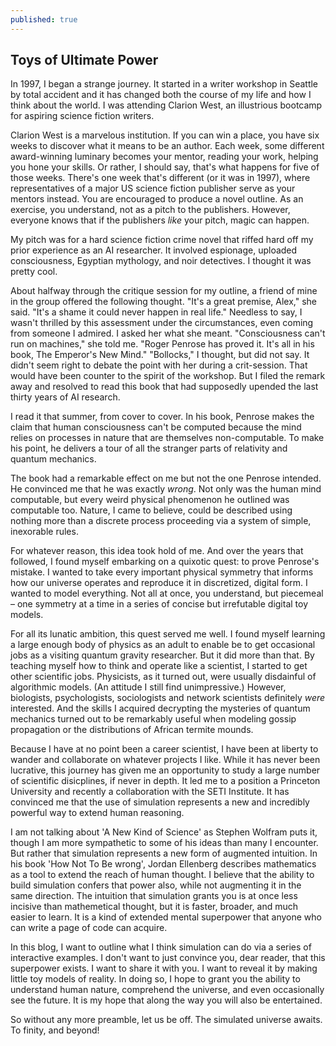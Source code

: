 ```yaml
---
published: true
---
```

## Toys of Ultimate Power

In 1997, I began a strange journey. It started in a writer workshop in Seattle by total accident and it has changed both the course of my life and how I think about the world. I was attending Clarion West, an illustrious bootcamp for aspiring science fiction writers.  

Clarion West is a marvelous institution. If you can win a place, you have six weeks to discover what it means to be an author. Each week, some different award-winning luminary becomes your mentor, reading your work, helping you hone your skills. Or rather, I should say, that's what happens for five of those weeks. There's one week that's different (or it was in 1997), where representatives of a major US science fiction publisher serve as your mentors instead. You are encouraged to produce a novel outline. As an exercise, you understand, not as a pitch to the publishers. However, everyone knows that if the publishers *like* your pitch, magic can happen.

My pitch was for a hard science fiction crime novel that riffed hard off my prior experience as an AI researcher. It involved espionage, uploaded consciousness, Egyptian mythology, and noir detectives. I thought it was pretty cool.

About halfway through the critique session for my outline, a friend of mine in the group offered the following thought.
"It's a great premise, Alex," she said. "It's a shame it could never happen in real life."
Needless to say, I wasn't thrilled by this assessment under the circumstances, even coming from someone I admired. I asked her what she meant. 
"Consciousness can't run on machines," she told me. "Roger Penrose has proved it. It's all in his book, The Emperor's New Mind."
"Bollocks," I thought, but did not say. 
It didn't seem right to debate the point with her during a crit-session. That would have been counter to the spirit of the workshop. But I filed the remark away and resolved to read this book that had supposedly upended the last thirty years of AI research.

I read it that summer, from cover to cover. In his book, Penrose makes the claim that human consciousness can't be computed because the mind relies on processes in nature that are themselves non-computable. To make his point, he delivers a tour of all the stranger parts of relativity and quantum mechanics. 

The book had a remarkable effect on me but not the one Penrose intended. He convinced me that he was exactly *wrong*. Not only was the human mind computable, but every weird physical phenomenon he outlined was computable too. Nature, I came to believe, could be described using nothing more than a discrete process proceeding via a system of simple, inexorable rules. 

For whatever reason, this idea took hold of me. And over the years that followed, I found myself embarking on a quixotic quest: to prove Penrose's mistake. I wanted to take every important physical symmetry that informs how our universe operates and reproduce it in discretized, digital form. I wanted to model everything. Not all at once, you understand, but piecemeal – one symmetry at a time in a series of concise but irrefutable digital toy models. 

For all its lunatic ambition, this quest served me well. I found myself learning a large enough body of physics as an adult to enable be to get occasional jobs as a visiting quantum gravity researcher. But it did more than that. By teaching myself how to think and operate like a scientist, I started to get other scientific jobs. Physicists, as it turned out, were usually disdainful of algorithmic models. (An attitude I still find unimpressive.) However, biologists, psychologists, sociologists and network scientists definitely *were* interested. And the skills I acquired decrypting the mysteries of quantum mechanics turned out to be remarkably useful when modeling gossip propagation or the distributions of African termite mounds. 

Because I have at no point been a career scientist, I have been at liberty to wander and collaborate on whatever projects I like. While it has never been lucrative, this journey has given me an opportunity to study a large number of scientific disicplines, if never in depth. It led me to a position a Princeton University and recently a collaboration with the SETI Institute. It has convinced me that the use of simulation represents a new and incredibly powerful way to extend human reasoning. 

I am not talking about 'A New Kind of Science' as Stephen Wolfram puts it, though I am more sympathetic to some of his ideas than many I encounter. But rather that simulation represents a new form of augmented intuition. In his book 'How Not To Be wrong', Jordan Ellenberg describes mathematics as a tool to extend the reach of human thought. I believe that the ability to build simulation confers that power also, while not augmenting it in the same direction. The intuition that simulation grants you is at once less incisive than mathemetical thought, but it is faster, broader, and much easier to learn. It is a kind of extended mental superpower that anyone who can write a page of code can acquire. 

In this blog, I want to outline what I think simulation can do via a series of interactive examples. I don't want to just convince you, dear reader, that this superpower exists. I want to share it with you. I want to reveal it by making little toy models of reality. In doing so, I hope to grant you the ability to understand human nature, comprehend the universe, and even occasionally see the future. It is my hope that along the way you will also be entertained. 

So without any more preamble, let us be off. The simulated universe awaits. To finity, and beyond!
